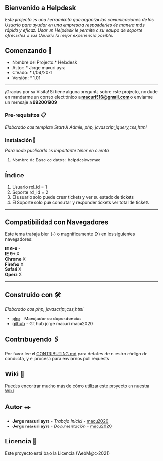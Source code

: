 ## Bienvenido a Helpdesk 
_Este projecto es una herramienta que organiza las comunicaciones de los Usuario para ayudar en una empresa a responderles de manera más rápida y eficaz. Usar un Helpdesk le permite a su equipo de soporte ofrecerles a sus Usuario la mejor experiencia posible._

## Comenzando 🚀
* Nombre del Projecto:* Helpdesk
* Autor: * Jorge macuri ayra
* Creado: * 1/04/2021
* Versión: * 1.01
***
¡Gracias por su Visita! Si tiene alguna pregunta sobre éste projecto, no dude en mandarme un correo electrónico a **macuri516@gmail.com** o enviarme un mensaje a **992001909**

### Pre-requisitos 📋
_Elaborado con template StartUI Admin, php, javascript,jquery,css,html_


### Instalación 🔧
_Para pode publicarlo es importante tener en cuenta_
1. Nombre de Base de datos : helpdeskwemac


## Índice 
1. Usuario rol_id = 1 
2. Soporte rol_id = 2
3. El usuario solo puede crear tickets y ver su estado de tickets
4. El Soporte solo pue consultar y responder tickets ver total de tickets

***

## Compatibilidad con Navegadores  
Este tema trabaja bien (-) o magníficamente (X) en los siguientes navegadores:

**IE 6-8** -  
**IE 9+** X  
**Chrome** X  
**Firefox** X  
**Safari** X  
**Opera** X  
***



## Construido con 🛠️
_Elaborado con php, javascript,css,html_
* [php](https://www.php.net/manual/es/intro-whatis.php) - Manejador de dependencias
* [github](https://github.com/macu2020) - Git hub jorge macuri macu2020


## Contribuyendo 🖇️
Por favor lee el [CONTRIBUTING.md](https://github.com/macu2020) para detalles de nuestro código de conducta, y el proceso para enviarnos pull requests

## Wiki 📖
Puedes encontrar mucho más de cómo utilizar este proyecto en nuestra [Wiki](https://github.com/macu2020)


## Autor ✒️
* **Jorge macuri ayra** - *Trabajo Inicial* - [macu2020](https://github.com/macu2020)
* **Jorge macuri ayra** - *Documentación* - [macu2020](#fulanito-de-tal)

## Licencia 📄
Este proyecto está bajo la Licencia (WebM@c-2021)

